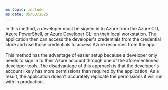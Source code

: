 ```yaml
---
ms.topic: include
ms.date: 05/08/2025
---
```

In this method, a developer must be signed in to Azure from the Azure CLI, Azure PowerShell, or Azure Developer CLI on their local workstation. The application then can access the developer's credentials from the credential store and use those credentials to access Azure resources from the app.<br>
<br>
This method has the advantage of easier setup because a developer only needs to sign in to their Azure account through one of the aforementioned developer tools. The disadvantage of this approach is that the developer's account likely has more permissions than required by the application. As a result, the application doesn't accurately replicate the permissions it will run with in production.<br>
<br>
